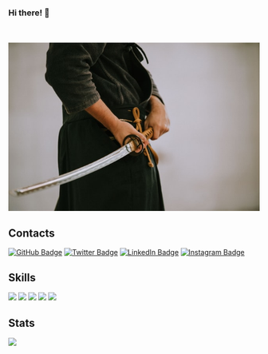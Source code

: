 ### Hi there! 👋

<div>
    <br>
    <br>
    <img src="https://raw.githubusercontent.com/magnologan/magnologan/main/krys-amon-eAAR-0iDhic-unsplash-small.jpg">
    <br>
</div>

## Contacts

[![GitHub Badge](https://img.shields.io/badge/-GitHub-000?style=flat-square&logo=Github&logoColor=white)](https://github.com/magnologan)
[![Twitter Badge](https://img.shields.io/badge/-Twitter-1ca0f1?style=flat-square&logo=twitter&logoColor=white&link=https://twitter.com/magnologan)](https://twitter.com/magnologan)
[![LinkedIn Badge](https://img.shields.io/badge/-LinkedIn-0077b5?style=flat-square&logo=linkedin&logoColor=white&link=https://twitter.com/magnologan)](https://www.linkedin.com/in/magnologan/)
[![Instagram Badge](https://img.shields.io/badge/-Instagram-e4405f?style=flat-square&logo=instagram&logoColor=white&link=https://twitter.com/magnologan)](https://www.instagram.com/katanasec/)

## Skills

[![](https://img.shields.io/badge/-Visual%20Studio%20Code-5C2D91?style=flat-square&logoColor=white&logo=visual-studio)](https://github.com/magnologan)
[![](https://img.shields.io/badge/-Bash-4eaa25?style=flat-square&logoColor=white&logo=gnu-bash)](https://github.com/magnologan)
[![](https://img.shields.io/badge/-Docker-2496ed?style=flat-square&logoColor=white&logo=docker)](https://github.com/magnologan)
[![](https://img.shields.io/badge/-Kubernetes-326CE5?style=flat-square&logoColor=white&logo=kubernetes)](https://github.com/magnologan)
[![](https://img.shields.io/badge/-AWS-232F3E?style=flat-square&logoColor=white&logo=amazon-aws)](https://github.com/magnologan)

## Stats

<a href="https://feisky.xyz/about">
  <img align="left" src="https://github-readme-stats.vercel.app/api?username=magnologan&show_icons=true" />
</a>
<!--a href="https://feisky.xyz/about">
  <img align="left" src="https://github-readme-stats.vercel.app/api/top-langs/?username=magnologan&hide=html,css" />
</a-->

<!--
**magnologan/magnologan** is a ✨ _special_ ✨ repository because its `README.md` (this file) appears on your GitHub profile.

Here are some ideas to get you started:

- 🔭 I’m currently working on ...
- 🌱 I’m currently learning ...
- 👯 I’m looking to collaborate on ...
- 🤔 I’m looking for help with ...
- 💬 Ask me about ...
- 📫 How to reach me: ...
- 😄 Pronouns: ...
- ⚡ Fun fact: ...
-->
